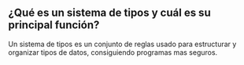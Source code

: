 ## ¿Qué es un sistema de tipos y cuál es su principal función?

Un sistema de tipos es un conjunto de reglas usado para estructurar y organizar tipos de datos, consiguiendo programas mas seguros.